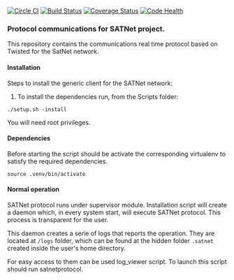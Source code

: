 [![Circle CI](https://circleci.com/gh/satnet-project/protocol.svg?style=shield)](https://circleci.com/gh/satnet-project/protocol)
[![Build Status](https://travis-ci.org/satnet-project/protocol.svg)](https://travis-ci.org/satnet-project/protocol)
[![Coverage Status](https://coveralls.io/repos/satnet-project/protocol/badge.svg?branch=jrpc_if&service=github)](https://coveralls.io/github/satnet-project/protocol?branch=jrpc_if)
[![Code Health](https://landscape.io/github/satnet-project/protocol/master/landscape.svg?style=flat)](https://landscape.io/github/satnet-project/protocol/master)

### Protocol communications for SATNet project.

This repository contains the communications real time protocol based on Twisted for the SatNet network.

#### Installation

Steps to install the generic client for the SATNet network:

1. To install the dependencies run, from the Scripts folder:

`./setup.sh -install`

You will need root privileges.

#### Dependencies

Before starting the script should be activate the corresponding virtualenv to satisfy the required dependencies.

```source .venv/bin/activate```

#### Normal operation

SATNet protocol runs under supervisor module. Installation script will create a daemon which, in every system start, will execute SATNet protocol. This process is transparent for the user.

This daemon creates a serie of logs that reports the operation. They are located at `/logs` folder, which can be found at the hidden folder `.satnet` created inside the user's home directory.

For easy access to them can be used log_viewer script. To launch this script should run satnetprotocol.
